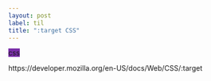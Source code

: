 ```yaml
---
layout: post
label: til
title: ":target CSS"
---
```


<p>
  
  <span class="issue-label" style="background-color: #792da8">css</span>
  
</p>
https://developer.mozilla.org/en-US/docs/Web/CSS/:target

